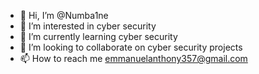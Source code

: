 - 👋 Hi, I’m @Numba1ne
- 👀 I’m interested in cyber security
- 🌱 I’m currently learning cyber security
- 💞️ I’m looking to collaborate on cyber security projects
- 📫 How to reach me emmanuelanthony357@gmail.com
<!---
Numba1ne/Numba1ne is a ✨ special ✨ repository because its `README.md` (this file) appears on your GitHub profile.
You can click the Preview link to take a look at your changes.
--->
